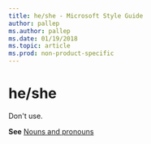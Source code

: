 ```yaml
---
title: he/she - Microsoft Style Guide
author: pallep
ms.author: pallep
ms.date: 01/19/2018
ms.topic: article
ms.prod: non-product-specific
---
```


# he/she

Don't use.

**See** [Nouns and pronouns](/style-guide/grammar/nouns-pronouns)
